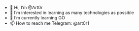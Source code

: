 - 👋 Hi, I’m @Art0r
- 👀 I’m interested in learning as many technologies as possible
- 🌱 I’m currently learning GO
- 📫 How to reach me Telegram: @art0r1

<!---
Art0r/Art0r is a ✨ special ✨ repository because its `README.md` (this file) appears on your GitHub profile.
You can click the Preview link to take a look at your changes.
--->
